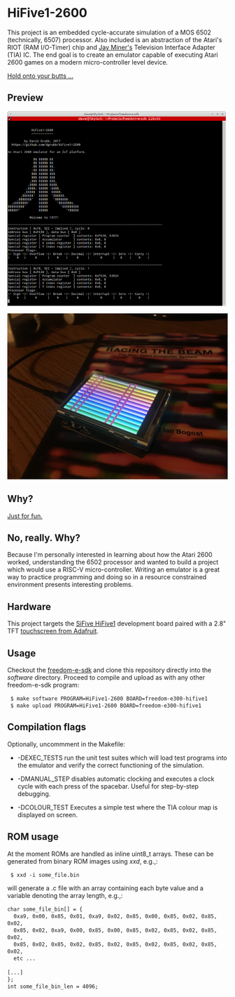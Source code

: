 # HiFive1-2600

This project is an embedded cycle-accurate simulation of a MOS 6502 (technically, 6507)
processor. Also included is an abstraction of the Atari's RIOT (RAM I/O-Timer) chip 
and [Jay Miner's](https://en.wikipedia.org/wiki/Jay_Miner) Television Interface 
Adapter (TIA) IC. The end goal is to create an emulator capable of executing Atari 
2600 games on a modern micro-controller level device.

[Hold onto your butts ...](https://www.youtube.com/watch?v=HKK4KmDlj8U)

## Preview

![HiFive1-2600](./preview/HiFive1-2600-preview.png)

![HiFive1-2600](./preview/HiFive1-2600-test-kernel.jpg)

## Why?

[Just for fun.](https://www.amazon.com/Just-Fun-Story-Accidental-Revolutionary/dp/0066620732)

## No, really. Why?

Because I'm personally interested in learning about how the Atari 2600 worked, 
understanding the 6502 processor and wanted to build a project which would use 
a RISC-V micro-controller. Writing an emulator is a great way to practice programming 
and doing so in a resource constrained environment presents interesting problems.

## Hardware

This project targets the [SiFive HiFive1](https://www.sifive.com/products/hifive1/) 
development board paired with a 2.8" TFT [touchscreen from Adafruit](https://www.adafruit.com/product/1651).

## Usage

Checkout the [freedom-e-sdk](https://github.com/sifive/freedom-e-sdk) and clone 
this repository directly into the *software* directory. Proceed to compile and 
upload as with any other freedom-e-sdk program:

```
 $ make software PROGRAM=HiFive1-2600 BOARD=freedom-e300-hifive1
 $ make upload PROGRAM=HiFive1-2600 BOARD=freedom-e300-hifive1
```

## Compilation flags

Optionally, uncommment in the Makefile:

* -DEXEC_TESTS run the unit test suites which will load test programs into the 
emulator and verify the correct functioning of the simulation.

* -DMANUAL_STEP disables automatic clocking and executes a clock cycle with each 
press of the spacebar. Useful for step-by-step debugging.

* -DCOLOUR_TEST Executes a simple test where the TIA colour map is displayed on 
screen.

## ROM usage

At the moment ROMs are handled as inline uint8_t arrays. These can be generated 
from binary ROM images using _xxd_, e.g.,:

```
 $ xxd -i some_file.bin
```

will generate a .c file with an array containing each byte value and a variable 
denoting the array length, e.g.,:

```
char some_file_bin[] = {
  0xa9, 0x00, 0x85, 0x01, 0xa9, 0x02, 0x85, 0x00, 0x85, 0x02, 0x85, 0x02,
  0x85, 0x02, 0xa9, 0x00, 0x85, 0x00, 0x85, 0x02, 0x85, 0x02, 0x85, 0x02,
  0x85, 0x02, 0x85, 0x02, 0x85, 0x02, 0x85, 0x02, 0x85, 0x02, 0x85, 0x02,
  etc ...

[...]
};
int some_file_bin_len = 4096;
```


